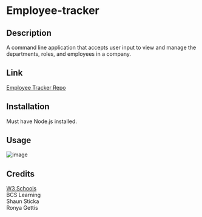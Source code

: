 # Employee-tracker

## Description
A command line application that accepts user input to view and manage the departments, roles, and employees in a company.

## Link
[Employee Tracker Repo](https://github.com/glanctot/employee-tracker)

## Installation
Must have Node.js installed.

## Usage
![image](https://user-images.githubusercontent.com/91084910/148433159-3a84ca21-d016-4fc3-92f3-247899b9b056.png)

## Credits
[W3 Schools](https://www.w3schools.com/)<br>
BCS Learning <br>
Shaun Sticka <br>
Ronya Gettis 
